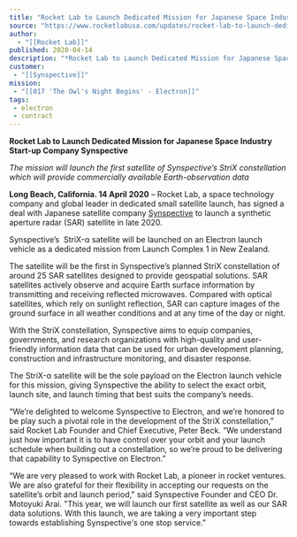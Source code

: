 ```yaml
---
title: "Rocket Lab to Launch Dedicated Mission for Japanese Space Industry Start-up Company Synspective "
source: "https://www.rocketlabusa.com/updates/rocket-lab-to-launch-dedicated-mission-for-japanese-space-industry-start-up-company-synspective/"
author:
  - "[[Rocket Lab]]"
published: 2020-04-14
description: "*Rocket Lab to Launch Dedicated Mission for Japanese Space Industry Start-up Company Synspective*"
customer:
 - "[[Synspective]]"
mission:
 - "[[017 'The Owl's Night Begins' - Electron]]"
tags:
 - electron
 - contract
---
```

**Rocket Lab to Launch Dedicated Mission for Japanese Space Industry Start-up Company Synspective**

*The mission will launch the first satellite of Synspective’s StriX constellation which will provide commercially available Earth-observation data*  

**Long Beach, California. 14 April 2020** – Rocket Lab, a space technology company and global leader in dedicated small satellite launch, has signed a deal with Japanese satellite company [Synspective](https://synspective.com/) to launch a synthetic aperture radar (SAR) satellite in late 2020.

Synspective’s  StriX-α satellite will be launched on an Electron launch vehicle as a dedicated mission from Launch Complex 1 in New Zealand.

The satellite will be the first in Synspective’s planned StriX constellation of around 25 SAR satellites designed to provide geospatial solutions. SAR satellites actively observe and acquire Earth surface information by transmitting and receiving reflected microwaves. Compared with optical satellites, which rely on sunlight reflection, SAR can capture images of the ground surface in all weather conditions and at any time of the day or night.

With the StriX constellation, Synspective aims to equip companies, governments, and research organizations with high-quality and user-friendly information data that can be used for urban development planning, construction and infrastructure monitoring, and disaster response. 

The StriX-α satellite will be the sole payload on the Electron launch vehicle for this mission, giving Synspective the ability to select the exact orbit, launch site, and launch timing that best suits the company’s needs. 

“We’re delighted to welcome Synspective to Electron, and we’re honored to be play such a pivotal role in the development of the StriX constellation,” said Rocket Lab Founder and Chief Executive, Peter Beck. “We understand just how important it is to have control over your orbit and your launch schedule when building out a constellation, so we’re proud to be delivering that capability to Synspective on Electron.”  

“We are very pleased to work with Rocket Lab, a pioneer in rocket ventures. We are also grateful for their flexibility in accepting our requests on the satellite’s orbit and launch period," said Synspective Founder and CEO Dr. Motoyuki Arai. "This year, we will launch our first satellite as well as our SAR data solutions. With this launch, we are taking a very important step towards establishing Synspective's one stop service.”